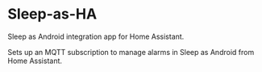 # Sleep-as-HA
Sleep as Android integration app for Home Assistant.

Sets up an MQTT subscription to manage alarms in Sleep as Android from Home Assistant.
